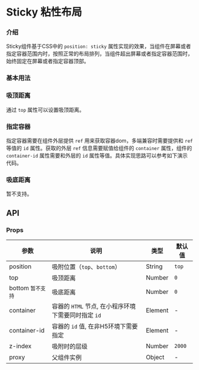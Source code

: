# Sticky 粘性布局

### 介绍

Sticky组件基于CSS中的 `position: sticky` 属性实现的效果，当组件在屏幕或者指定容器范围内时，按照正常的布局排列，当组件超出屏幕或者指定容器范围时，始终固定在屏幕或者指定容器顶部。

<!--@include: ./tips/introduce.md-->

<TipsIntroduce />

### 基本用法

<show-code com-type="sticky" com-show-type="base" />

### 吸顶距离

通过 `top` 属性可以设置吸顶距离。

<show-code com-type="sticky" com-show-type="top" />

### 指定容器

指定容器需要在组件外层提供 `ref` 用来获取容器dom，多端兼容时需要提供和 `ref` 等值的 `id` 属性。获取的外层 `ref` 信息需要赋值给组件的 `container` 属性，组件的 `container-id` 属性需要和外层的 `id` 属性等值。具体实现思路可以参考如下演示代码。

<show-code com-type="sticky" com-show-type="container" />

### 吸底距离

暂不支持。

## API

### Props

| 参数         | 说明                             | 类型   | 默认值           |
|--------------|----------------------------------|--------|------------------|
| position         | 吸附位置（`top`、`bottom`）               | String | `top`                |
| top         | 吸顶距离               | Number | `0`                |
| bottom `暂不支持`         | 吸底距离               | Number | `0`                |
| container         | 容器的 `HTML` 节点, 在小程序环境下需要同时指定 `id`               | Element | -                |
| container-id         | 容器的 `id` 值, 在非H5环境下需要指定               | Element | -                |
| z-index         | 吸附时的层级               | Number | `2000`               |
| proxy         | 父组件实例               | Object | -                |
